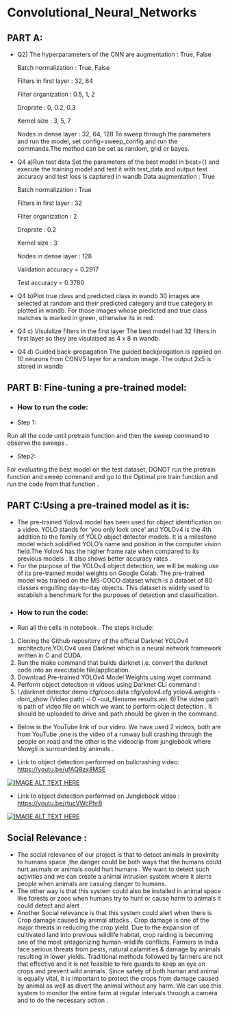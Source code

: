 # Convolutional_Neural_Networks
## PART A: 

* Q2) The hyperparameters of the CNN are
  augmentation       : True, False

  Batch normalization     : True, False
  
  Filters in first layer  : 32, 64
  
  Filter organization     : 0.5, 1, 2
  
  Droprate                : 0, 0.2, 0.3
  
  Kernel size             : 3, 5, 7
  
  Nodes in dense layer    : 32, 64, 128
To sweep through the parameters and run the model, set config=sweep_config and run the commands.The method can be set as random, grid or bayes.

* Q4 a)Run test data
Set the parameters of the best model in best={} and execute the training model and test it with test_data and output test accuracy and test loss is captured in wandb
 Data augmentation       : True
 
   Batch normalization     : True

   Filters in first layer  : 32

   Filter organization     : 2

   Droprate                : 0.2

   Kernel size             : 3

   Nodes in dense layer    : 128

   Validation accuracy = 0.2917

   Test accuracy = 0.3780

* Q4 b)Plot true class and predicted class in wandb
30 images are selected at random and their predicted category and true category in plotted in wandb. For those images whose predicted and true class matches is marked in green, otherwise its in red.

* Q4 c) Visulalize filters in the first layer
The best model had 32 filters in first layer so they are visulaised as 4 x 8 in wandb. 

* Q4 d) Guided back-propagation
The guided backprogation is applied on 10 neurons from CONV5 layer for a random image. The output 2x5 is stored in wandb
 

## PART B: Fine-tuning a pre-trained model:

* ### How to run the code: 

* Step 1: 

Run all the code until  pretrain function and then the sweep command to observe the sweeps . 

* Step2: 

For evaluating the best model  on the test dataset, DONOT run the pretrain function and sweep command and go to the Optimal pre train function and run the code from that function . 

## PART C:Using a pre-trained model as it is:
* The pre-trained Yolov4 model has been used for object identification on a video. YOLO stands for ‘you only look once’ and YOLOv4 is the 4th addition to the family of YOLO object detector models. It is a milestone model which solidified YOLO’s name and position in the computer vision field.The Yolov4 has the higher frame rate when compared to its previous models . It also shows better accuracy rates .
* For the purpose of the YOLOv4 object detection, we will be making use of its pre-trained model weights on Google Colab. The pre-trained model was trained on the MS-COCO dataset which is a dataset of 80 classes engulfing day-to-day objects. This dataset is widely used to establish a benchmark for the purposes of detection and classification. 
* ### How to run the code:
* Run all the cells in notebook . The steps include:
 1) Cloning the Github repository of the official Darknet YOLOv4 architecture.YOLOv4 uses Darknet which is a neural network framework written in C and CUDA.
 2) Run the make command that builds darknet i.e. convert the darknet code into an executable file/application.
 3) Download Pre-trained YOLOv4 Model Weights using wget command.
 4) Perform object detection in videos using Darknet CLI command :
 5) !./darknet detector demo cfg/coco.data cfg/yolov4.cfg yolov4.weights -dont_show (Video path) -i 0 -out_filename results.avi.
 6)The video path is path of video file on which we want to perform object detection . It should be uploaded to drive and path should be given in the command.

* Below is the YouTube link of our video. We have used 2 videos, both are from YouTube ,one is the video of a runway bull crashing through the people on road and the other is the videoclip from junglebook where Mowgli is surrounded by animals .

* Link to object detection performed on bullcrashing video:
https://youtu.be/ufAQ8zx8MSE

[![IMAGE ALT TEXT HERE](https://img.youtube.com/vi/ufAQ8zx8MSE/0.jpg)](https://www.youtube.com/watch?v=ufAQ8zx8MSE)

* Link to object detection performed on Junglebook video :
https://youtu.be/rtucVWcPhr8

[![IMAGE ALT TEXT HERE](https://img.youtube.com/vi/rtucVWcPhr8/0.jpg)](https://www.youtube.com/watch?v=rtucVWcPhr8)

## Social Relevance :
* The social relevance of our project is that to detect animals in proximity to humans space ,the danger could be both ways that the humans could hurt animals or animals could hurt humans . We want to detect such activities and we can create a animal intrusion system where it alerts people when animals are casuing danger to humans.
*  The other way is that this system could also be installed in animal space like forests or zoos when humans try to hunt or cause harm to animals it could detect and alert .  
* Another Social relevance is that this system could alert when there is Crop damage caused by animal attacks . Crop damage is one of the major threats in reducing the crop yield. Due to the expansion of cultivated land into previous wildlife habitat, crop raiding is becoming one of the most antagonizing human-wildlife conflicts. Farmers in India face serious threats from pests, natural calamities & damage by animals resulting in lower yields. Traditional methods followed by farmers are not that effective and it is not feasible to hire guards to keep an eye on crops and prevent wild animals. Since safety of both human and animal is equally vital, it is important to protect the crops from damage caused by animal as well as divert the animal without any harm. We can use this system to monitor the entire farm at regular intervals through a camera and to do the necessary action .
